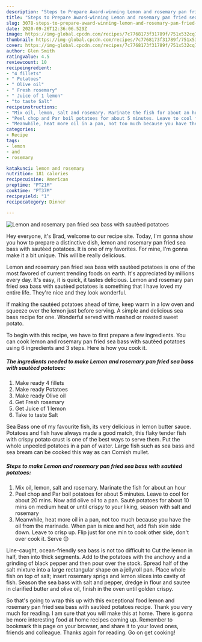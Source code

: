 ```yaml
---
description: "Steps to Prepare Award-winning Lemon and rosemary pan fried sea bass with sautèed potatoes"
title: "Steps to Prepare Award-winning Lemon and rosemary pan fried sea bass with sautèed potatoes"
slug: 3078-steps-to-prepare-award-winning-lemon-and-rosemary-pan-fried-sea-bass-with-sauteed-potatoes
date: 2020-09-26T12:36:06.529Z
image: https://img-global.cpcdn.com/recipes/7c7768173f31789f/751x532cq70/lemon-and-rosemary-pan-fried-sea-bass-with-sauteed-potatoes-recipe-main-photo.jpg
thumbnail: https://img-global.cpcdn.com/recipes/7c7768173f31789f/751x532cq70/lemon-and-rosemary-pan-fried-sea-bass-with-sauteed-potatoes-recipe-main-photo.jpg
cover: https://img-global.cpcdn.com/recipes/7c7768173f31789f/751x532cq70/lemon-and-rosemary-pan-fried-sea-bass-with-sauteed-potatoes-recipe-main-photo.jpg
author: Glen Smith
ratingvalue: 4.5
reviewcount: 10
recipeingredient:
- "4 fillets"
- " Potatoes"
- " Olive oil"
- " Fresh rosemary"
- " Juice of 1 lemon"
- "to taste Salt"
recipeinstructions:
- "Mix oil, lemon, salt and rosemary. Marinate the fish for about an hour"
- "Peel chop and Par boil potatoes for about 5 minutes. Leave to cool for about 20 mins. Now add olive oil to a pan. Sauté potatoes for about 10 mins on medium heat or until crispy to your liking, season with salt and rosemary"
- "Meanwhile, heat more oil in a pan, not too much because you have the oil from the marinade. When pan is nice and hot, add fish skin side down. Leave to crisp up. Flip just for one min to cook other side, don&#39;t over cook it. Serve 😊"
categories:
- Recipe
tags:
- lemon
- and
- rosemary

katakunci: lemon and rosemary 
nutrition: 181 calories
recipecuisine: American
preptime: "PT21M"
cooktime: "PT37M"
recipeyield: "1"
recipecategory: Dinner

---
```



![Lemon and rosemary pan fried sea bass with sautèed potatoes](https://img-global.cpcdn.com/recipes/7c7768173f31789f/751x532cq70/lemon-and-rosemary-pan-fried-sea-bass-with-sauteed-potatoes-recipe-main-photo.jpg)

Hey everyone, it's Brad, welcome to our recipe site. Today, I'm gonna show you how to prepare a distinctive dish, lemon and rosemary pan fried sea bass with sautèed potatoes. It is one of my favorites. For mine, I'm gonna make it a bit unique. This will be really delicious.

Lemon and rosemary pan fried sea bass with sautèed potatoes is one of the most favored of current trending foods on earth. It's appreciated by millions every day. It's easy, it is quick, it tastes delicious. Lemon and rosemary pan fried sea bass with sautèed potatoes is something that I have loved my entire life. They're nice and they look wonderful.

If making the sautéed potatoes ahead of time, keep warm in a low oven and squeeze over the lemon just before serving. A simple and delicious sea bass recipe for one. Wonderful served with mashed or roasted sweet potato.


To begin with this recipe, we have to first prepare a few ingredients. You can cook lemon and rosemary pan fried sea bass with sautèed potatoes using 6 ingredients and 3 steps. Here is how you cook it.

<!--inarticleads1-->

##### The ingredients needed to make Lemon and rosemary pan fried sea bass with sautèed potatoes:

1. Make ready 4 fillets
1. Make ready  Potatoes
1. Make ready  Olive oil
1. Get  Fresh rosemary
1. Get  Juice of 1 lemon
1. Take to taste Salt


Sea Bass one of my favourite fish, its very delicious in lemon butter sauce. Potatoes and fish have always made a good match, this flaky tender fish with crispy potato crust is one of the best ways to serve them. Put the whole unpeeled potatoes in a pan of water. Large fish such as sea bass and sea bream can be cooked this way as can Cornish mullet. 

<!--inarticleads2-->

##### Steps to make Lemon and rosemary pan fried sea bass with sautèed potatoes:

1. Mix oil, lemon, salt and rosemary. Marinate the fish for about an hour
1. Peel chop and Par boil potatoes for about 5 minutes. Leave to cool for about 20 mins. Now add olive oil to a pan. Sauté potatoes for about 10 mins on medium heat or until crispy to your liking, season with salt and rosemary
1. Meanwhile, heat more oil in a pan, not too much because you have the oil from the marinade. When pan is nice and hot, add fish skin side down. Leave to crisp up. Flip just for one min to cook other side, don&#39;t over cook it. Serve 😊


Line-caught, ocean-friendly sea bass is not too difficult to Cut the lemon in half, then into thick segments. Add to the potatoes with the anchovy and a grinding of black pepper and then pour over the stock. Spread half of the salt mixture into a large rectangular shape on a jellyroll pan. Place whole fish on top of salt; insert rosemary sprigs and lemon slices into cavity of fish. Season the sea bass with salt and pepper, dredge in flour and sautee in clarified butter and olive oil, finish in the oven until golden crispy. 

So that's going to wrap this up with this exceptional food lemon and rosemary pan fried sea bass with sautèed potatoes recipe. Thank you very much for reading. I am sure that you will make this at home. There is gonna be more interesting food at home recipes coming up. Remember to bookmark this page on your browser, and share it to your loved ones, friends and colleague. Thanks again for reading. Go on get cooking!
